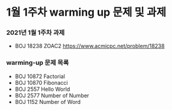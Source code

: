 # 1월 1주차 warming up 문제 및 과제

### 2021년 1월 1주차 과제 
- BOJ 18238 ZOAC2 https://www.acmicpc.net/problem/18238

### warming-up 문제 목록
- BOJ 10872 Factorial
- BOJ 10870 Fibonacci
- BOJ 2557 Hello World
- BOJ 2577 Number of Number
- BOJ 1152 Number of Word

